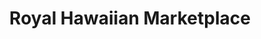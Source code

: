 ---
title: "Royal Hawaiian Marketplace"
url: /honolulu/royal-hawaiian-marketplace/
shop: clothes
---